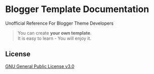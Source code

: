 # Blogger Template Documentation
Unofficial Reference For Blogger Theme Developers

> You can create **your own template**.  
> It is easy to learn - You will enjoy it.

## License
[GNU General Public License v3.0](https://github.com/nikahmadz/Blogger-Template-Documentation/blob/master/LICENSE)
